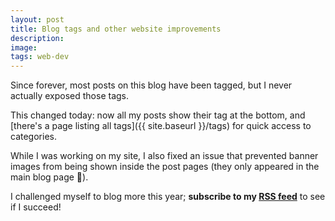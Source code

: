 ```yaml
---
layout: post
title: Blog tags and other website improvements
description:
image:
tags: web-dev
---
```

Since forever, most posts on this blog have been tagged, but I never actually exposed those tags.

This changed today: now all my posts show their tag at the bottom, and [there's a page listing all tags]({{ site.baseurl }}/tags) for quick access to categories.

While I was working on my site, I also fixed an issue that prevented banner images from being shown inside the post pages (they only appeared in the main blog page 😬).

I challenged myself to blog more this year; **subscribe to my [RSS feed](https://cdf1982.com/feed.xml)** to see if I succeed!